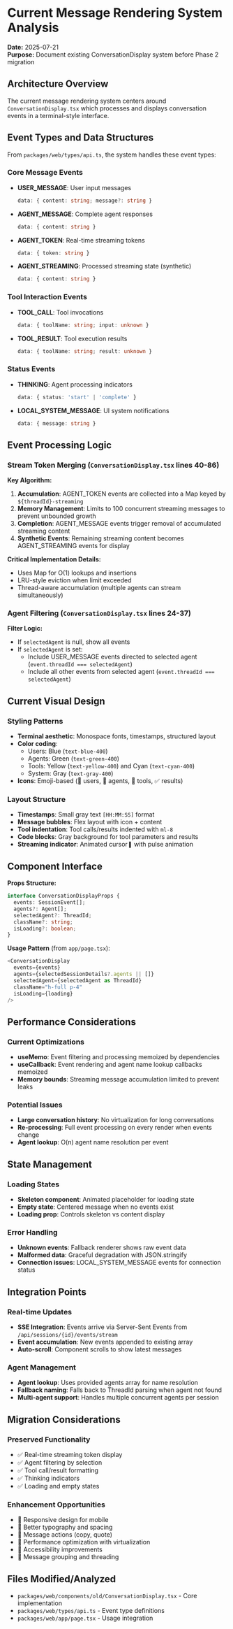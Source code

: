 # Current Message Rendering System Analysis

**Date:** 2025-07-21  
**Purpose:** Document existing ConversationDisplay system before Phase 2 migration

## Architecture Overview

The current message rendering system centers around `ConversationDisplay.tsx` which processes and displays conversation events in a terminal-style interface.

## Event Types and Data Structures

From `packages/web/types/api.ts`, the system handles these event types:

### Core Message Events
- **USER_MESSAGE**: User input messages
  ```typescript
  data: { content: string; message?: string }
  ```
- **AGENT_MESSAGE**: Complete agent responses  
  ```typescript
  data: { content: string }
  ```
- **AGENT_TOKEN**: Real-time streaming tokens
  ```typescript
  data: { token: string }
  ```
- **AGENT_STREAMING**: Processed streaming state (synthetic)
  ```typescript
  data: { content: string }
  ```

### Tool Interaction Events
- **TOOL_CALL**: Tool invocations
  ```typescript
  data: { toolName: string; input: unknown }
  ```
- **TOOL_RESULT**: Tool execution results
  ```typescript
  data: { toolName: string; result: unknown }
  ```

### Status Events
- **THINKING**: Agent processing indicators
  ```typescript
  data: { status: 'start' | 'complete' }
  ```
- **LOCAL_SYSTEM_MESSAGE**: UI system notifications
  ```typescript
  data: { message: string }
  ```

## Event Processing Logic

### Stream Token Merging (`ConversationDisplay.tsx` lines 40-86)

**Key Algorithm:**
1. **Accumulation**: AGENT_TOKEN events are collected into a Map keyed by `${threadId}-streaming`
2. **Memory Management**: Limits to 100 concurrent streaming messages to prevent unbounded growth
3. **Completion**: AGENT_MESSAGE events trigger removal of accumulated streaming content
4. **Synthetic Events**: Remaining streaming content becomes AGENT_STREAMING events for display

**Critical Implementation Details:**
- Uses Map for O(1) lookups and insertions
- LRU-style eviction when limit exceeded
- Thread-aware accumulation (multiple agents can stream simultaneously)

### Agent Filtering (`ConversationDisplay.tsx` lines 24-37)

**Filter Logic:**
- If `selectedAgent` is null, show all events
- If `selectedAgent` is set:
  - Include USER_MESSAGE events directed to selected agent (`event.threadId === selectedAgent`)
  - Include all other events from selected agent (`event.threadId === selectedAgent`)

## Current Visual Design

### Styling Patterns
- **Terminal aesthetic**: Monospace fonts, timestamps, structured layout
- **Color coding**:
  - Users: Blue (`text-blue-400`)
  - Agents: Green (`text-green-400`) 
  - Tools: Yellow (`text-yellow-400`) and Cyan (`text-cyan-400`)
  - System: Gray (`text-gray-400`)
- **Icons**: Emoji-based (👤 users, 🤖 agents, 🔧 tools, ✅ results)

### Layout Structure
- **Timestamps**: Small gray text `[HH:MM:SS]` format
- **Message bubbles**: Flex layout with icon + content
- **Tool indentation**: Tool calls/results indented with `ml-8`
- **Code blocks**: Gray background for tool parameters and results
- **Streaming indicator**: Animated cursor `▌` with pulse animation

## Component Interface

**Props Structure:**
```typescript
interface ConversationDisplayProps {
  events: SessionEvent[];
  agents?: Agent[];
  selectedAgent?: ThreadId;
  className?: string;
  isLoading?: boolean;
}
```

**Usage Pattern** (from `app/page.tsx`):
```typescript
<ConversationDisplay
  events={events}
  agents={selectedSessionDetails?.agents || []}
  selectedAgent={selectedAgent as ThreadId}
  className="h-full p-4"
  isLoading={loading}
/>
```

## Performance Considerations

### Current Optimizations
- **useMemo**: Event filtering and processing memoized by dependencies
- **useCallback**: Event rendering and agent name lookup callbacks memoized
- **Memory bounds**: Streaming message accumulation limited to prevent leaks

### Potential Issues
- **Large conversation history**: No virtualization for long conversations
- **Re-processing**: Full event processing on every render when events change
- **Agent lookup**: O(n) agent name resolution per event

## State Management

### Loading States
- **Skeleton component**: Animated placeholder for loading state
- **Empty state**: Centered message when no events exist
- **Loading prop**: Controls skeleton vs content display

### Error Handling
- **Unknown events**: Fallback renderer shows raw event data
- **Malformed data**: Graceful degradation with JSON.stringify
- **Connection issues**: LOCAL_SYSTEM_MESSAGE events for connection status

## Integration Points

### Real-time Updates
- **SSE Integration**: Events arrive via Server-Sent Events from `/api/sessions/{id}/events/stream`
- **Event accumulation**: New events appended to existing array
- **Auto-scroll**: Component scrolls to show latest messages

### Agent Management
- **Agent lookup**: Uses provided agents array for name resolution
- **Fallback naming**: Falls back to ThreadId parsing when agent not found
- **Multi-agent support**: Handles multiple concurrent agents per session

## Migration Considerations

### Preserved Functionality
- ✅ Real-time streaming token display
- ✅ Agent filtering by selection  
- ✅ Tool call/result formatting
- ✅ Thinking indicators
- ✅ Loading and empty states

### Enhancement Opportunities
- 🔄 Responsive design for mobile
- 🔄 Better typography and spacing
- 🔄 Message actions (copy, quote)
- 🔄 Performance optimization with virtualization
- 🔄 Accessibility improvements
- 🔄 Message grouping and threading

## Files Modified/Analyzed
- `packages/web/components/old/ConversationDisplay.tsx` - Core implementation
- `packages/web/types/api.ts` - Event type definitions
- `packages/web/app/page.tsx` - Usage integration